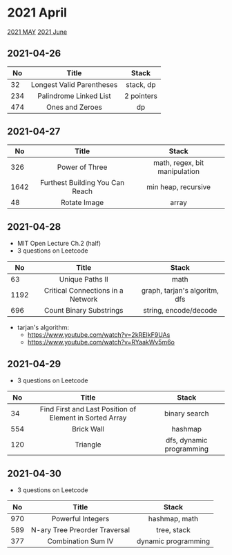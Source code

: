# 2021 April

[2021 MAY](may.md)
[2021 June](june.md)

## 2021-04-26

| No  | Title                     | Stack      |
| --- |:-------------------------:| :--------: |
| 32  | Longest Valid Parentheses | stack, dp  |
| 234 | Palindrome Linked List    | 2 pointers |
| 474 | Ones and Zeroes           | dp         |

## 2021-04-27

| No   | Title                           | Stack                         |
| ---- |:-------------------------------:| :---------------------------: |
| 326  | Power of Three                  | math, regex, bit manipulation |
| 1642 | Furthest Building You Can Reach | min heap, recursive           |
| 48   | Rotate Image                    | array                         |


## 2021-04-28

* MIT Open Lecture Ch.2 (half)
* 3 questions on Leetcode

| No   | Title                             | Stack                         |
| ---- |:---------------------------------:| :---------------------------: |
| 63   | Unique Paths II                   | math                          |
| 1192 | Critical Connections in a Network | graph, tarjan's algoritm, dfs |
| 696  | Count Binary Substrings           | string, encode/decode         |

* tarjan's algorithm:
  * https://www.youtube.com/watch?v=2kREIkF9UAs
  * https://www.youtube.com/watch?v=RYaakWv5m6o

## 2021-04-29

* 3 questions on Leetcode

| No   | Title                                                   | Stack                         |
| ---- |:-------------------------------------------------------:| :---------------------------: |
| 34   | Find First and Last Position of Element in Sorted Array | binary search                 |
| 554  | Brick Wall                                              | hashmap                       |
| 120  | Triangle                                                | dfs, dynamic programming      |

## 2021-04-30

* 3 questions on Leetcode

| No   | Title                         | Stack                         |
| ---- |:-----------------------------:| :---------------------------: |
| 970  | Powerful Integers             | hashmap, math                 |
| 589  | N-ary Tree Preorder Traversal | tree, stack                   |
| 377  | Combination Sum IV            | dynamic programming           |
